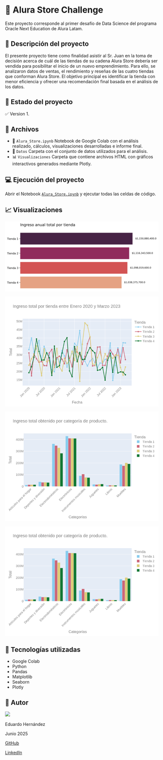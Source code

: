
# :department_store: Alura Store Challenge

Este proyecto corresponde al primer desafío de Data Science del programa Oracle Next Education de Alura Latam.

## :page_with_curl:  **Descripción del proyecto**

El presente proyecto tiene como finalidad asistir al Sr. Juan en la toma de decisión acerca de cuál de las tiendas de su cadena Alura Store debería ser vendida para posibilitar el inicio de un nuevo emprendimiento. Para ello, se analizaron datos de ventas, el rendimiento y reseñas de las cuatro tiendas que conforman Alura Store. El objetivo principal es identificar la tienda con menor eficiencia y ofrecer una recomendación final basada en el análisis de los datos.

## :memo: **Estado del proyecto**
:white_check_mark: Version 1.

## :open_file_folder: **Archivos**

- :notebook: `Alura_Store.ipynb` Notebook de Google Colab con el análisis realizado, cálculos, visualizaciones desarrolladas e informe final. 
- :page_facing_up: `Datos` Carpeta con el conjunto de datos utilizados para el análisis.
- :bar_chart: `Visualizaciones` Carpeta que contiene archivos HTML con gráficos interactivos generados mediante Plotly.

## :computer: **Ejecución del proyecto**
Abrir el Notebook [`Alura_Store.ipynb`](https://colab.research.google.com/github/eduardohdzr/Alura_Store_Challenge/blob/main/Alura_Store.ipynb) y ejecutar todas las  celdas de código. 

## :chart_with_upwards_trend: **Visualizaciones**

![Ingreso anual por tienda](https://github.com/eduardohdzr/Alura_Store_Challenge/blob/main/Total_tiendas.png) 

![Ingreso periodo por tienda](https://github.com/eduardohdzr/Alura_Store_Challenge/blob/main/ingreso_total_periodo.png) 

![Ventas por categoria](https://github.com/eduardohdzr/Alura_Store_Challenge/blob/main/total_categoria.png) 

![Ingreso total por categoria](https://github.com/eduardohdzr/Alura_Store_Challenge/blob/main/total_categoria.png) 


## :wrench: **Tecnologías utilizadas**

- Google Colab
- Python
- Pandas
- Matplotlib
- Seaborn
- Plotly

## :construction_worker: **Autor**
<img src="https://avatars.githubusercontent.com/u/196096187?v=4" width=115>

Eduardo Hernández

Junio 2025

[GitHub](https://github.com/eduardohdzr/)

[LinkedIn](https://www.linkedin.com/in/eduardo-hdezr)
 

